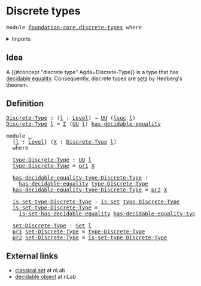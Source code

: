 # Discrete types

<pre class="Agda"><a id="27" class="Keyword">module</a> <a id="34" href="foundation-core.discrete-types.html" class="Module">foundation-core.discrete-types</a> <a id="65" class="Keyword">where</a>
</pre>
<details><summary>Imports</summary>

<pre class="Agda"><a id="121" class="Keyword">open</a> <a id="126" class="Keyword">import</a> <a id="133" href="foundation.decidable-equality.html" class="Module">foundation.decidable-equality</a>
<a id="163" class="Keyword">open</a> <a id="168" class="Keyword">import</a> <a id="175" href="foundation.dependent-pair-types.html" class="Module">foundation.dependent-pair-types</a>
<a id="207" class="Keyword">open</a> <a id="212" class="Keyword">import</a> <a id="219" href="foundation.universe-levels.html" class="Module">foundation.universe-levels</a>

<a id="247" class="Keyword">open</a> <a id="252" class="Keyword">import</a> <a id="259" href="foundation-core.sets.html" class="Module">foundation-core.sets</a>
</pre>
</details>

## Idea

A {{#concept "discrete type" Agda=Discrete-Type}} is a type that has
[decidable equality](foundation.decidable-equality.md). Consequently, discrete
types are [sets](foundation-core.sets.md) by Hedberg's theorem.

## Definition

<pre class="Agda"><a id="Discrete-Type"></a><a id="542" href="foundation-core.discrete-types.html#542" class="Function">Discrete-Type</a> <a id="556" class="Symbol">:</a> <a id="558" class="Symbol">(</a><a id="559" href="foundation-core.discrete-types.html#559" class="Bound">l</a> <a id="561" class="Symbol">:</a> <a id="563" href="Agda.Primitive.html#742" class="Postulate">Level</a><a id="568" class="Symbol">)</a> <a id="570" class="Symbol">→</a> <a id="572" href="Agda.Primitive.html#388" class="Primitive">UU</a> <a id="575" class="Symbol">(</a><a id="576" href="Agda.Primitive.html#931" class="Primitive">lsuc</a> <a id="581" href="foundation-core.discrete-types.html#559" class="Bound">l</a><a id="582" class="Symbol">)</a>
<a id="584" href="foundation-core.discrete-types.html#542" class="Function">Discrete-Type</a> <a id="598" href="foundation-core.discrete-types.html#598" class="Bound">l</a> <a id="600" class="Symbol">=</a> <a id="602" href="foundation.dependent-pair-types.html#583" class="Record">Σ</a> <a id="604" class="Symbol">(</a><a id="605" href="Agda.Primitive.html#388" class="Primitive">UU</a> <a id="608" href="foundation-core.discrete-types.html#598" class="Bound">l</a><a id="609" class="Symbol">)</a> <a id="611" href="foundation.decidable-equality.html#1268" class="Function">has-decidable-equality</a>

<a id="635" class="Keyword">module</a> <a id="642" href="foundation-core.discrete-types.html#642" class="Module">_</a>
  <a id="646" class="Symbol">{</a><a id="647" href="foundation-core.discrete-types.html#647" class="Bound">l</a> <a id="649" class="Symbol">:</a> <a id="651" href="Agda.Primitive.html#742" class="Postulate">Level</a><a id="656" class="Symbol">}</a> <a id="658" class="Symbol">(</a><a id="659" href="foundation-core.discrete-types.html#659" class="Bound">X</a> <a id="661" class="Symbol">:</a> <a id="663" href="foundation-core.discrete-types.html#542" class="Function">Discrete-Type</a> <a id="677" href="foundation-core.discrete-types.html#647" class="Bound">l</a><a id="678" class="Symbol">)</a>
  <a id="682" class="Keyword">where</a>

  <a id="691" href="foundation-core.discrete-types.html#691" class="Function">type-Discrete-Type</a> <a id="710" class="Symbol">:</a> <a id="712" href="Agda.Primitive.html#388" class="Primitive">UU</a> <a id="715" href="foundation-core.discrete-types.html#647" class="Bound">l</a>
  <a id="719" href="foundation-core.discrete-types.html#691" class="Function">type-Discrete-Type</a> <a id="738" class="Symbol">=</a> <a id="740" href="foundation.dependent-pair-types.html#681" class="Field">pr1</a> <a id="744" href="foundation-core.discrete-types.html#659" class="Bound">X</a>

  <a id="749" href="foundation-core.discrete-types.html#749" class="Function">has-decidable-equality-type-Discrete-Type</a> <a id="791" class="Symbol">:</a>
    <a id="797" href="foundation.decidable-equality.html#1268" class="Function">has-decidable-equality</a> <a id="820" href="foundation-core.discrete-types.html#691" class="Function">type-Discrete-Type</a>
  <a id="841" href="foundation-core.discrete-types.html#749" class="Function">has-decidable-equality-type-Discrete-Type</a> <a id="883" class="Symbol">=</a> <a id="885" href="foundation.dependent-pair-types.html#693" class="Field">pr2</a> <a id="889" href="foundation-core.discrete-types.html#659" class="Bound">X</a>

  <a id="894" href="foundation-core.discrete-types.html#894" class="Function">is-set-type-Discrete-Type</a> <a id="920" class="Symbol">:</a> <a id="922" href="foundation-core.sets.html#795" class="Function">is-set</a> <a id="929" href="foundation-core.discrete-types.html#691" class="Function">type-Discrete-Type</a>
  <a id="950" href="foundation-core.discrete-types.html#894" class="Function">is-set-type-Discrete-Type</a> <a id="976" class="Symbol">=</a>
    <a id="982" href="foundation.decidable-equality.html#6553" class="Function">is-set-has-decidable-equality</a> <a id="1012" href="foundation-core.discrete-types.html#749" class="Function">has-decidable-equality-type-Discrete-Type</a>

  <a id="1057" href="foundation-core.discrete-types.html#1057" class="Function">set-Discrete-Type</a> <a id="1075" class="Symbol">:</a> <a id="1077" href="foundation-core.sets.html#870" class="Function">Set</a> <a id="1081" href="foundation-core.discrete-types.html#647" class="Bound">l</a>
  <a id="1085" href="foundation.dependent-pair-types.html#681" class="Field">pr1</a> <a id="1089" href="foundation-core.discrete-types.html#1057" class="Function">set-Discrete-Type</a> <a id="1107" class="Symbol">=</a> <a id="1109" href="foundation-core.discrete-types.html#691" class="Function">type-Discrete-Type</a>
  <a id="1130" href="foundation.dependent-pair-types.html#693" class="Field">pr2</a> <a id="1134" href="foundation-core.discrete-types.html#1057" class="Function">set-Discrete-Type</a> <a id="1152" class="Symbol">=</a> <a id="1154" href="foundation-core.discrete-types.html#894" class="Function">is-set-type-Discrete-Type</a>
</pre>
## External links

- [classical set](https://ncatlab.org/nlab/show/classical+set) at $n$Lab
- [decidable object](https://ncatlab.org/nlab/show/decidable+object) at $n$Lab
